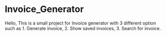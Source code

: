 # Invoice_Generator
Hello, This is a small project for Invoice generator with 3 different option such as 1. Generate invoice, 2. Show saved invoices, 3. Search for invoice. 

